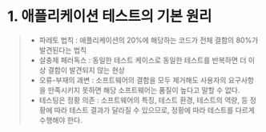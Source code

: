# 1. 애플리케이션 테스트의 기본 원리
> - 파레토 법칙 : 애플리케이션의 20%에 해당하는 코드가 전체 결함의 80%가 발견된다는 법칙
> - 살충제 페러독스 : 동일한 테스트 케이스로 동일한 테스트를 반복하면 더 이상 결함이 발견되지 않는 현상
> - 오류-부재의 괘변 : 소프트웨어의 결함을 모두 제거해도 사용자의 요구사항을 만족시키지 못하면 해당 소프트웨어는 품질이 높다고 말할 수 없다.
> - 테스팅은 정황 의존 : 소프트웨어의 특징, 테스트 환경, 테스트의 역량, 등 정황에 따라 테스트 결과가 달라질 수 있으므로, 정황에 따라 테스트를 다르게 수행해야 한다.